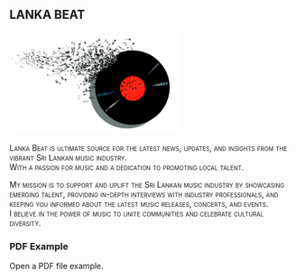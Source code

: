 <h2 style="font-variant:small-caps;">LANKA BEAT</h2>
<img src='music-1428660_1920.jpg'width="300px">
<p style="font-variant:small-caps;">Lanka Beat is ultimate source for the latest news, updates, and insights from the vibrant Sri Lankan music industry.<br> With a passion for music and a dedication to promoting local talent.</p>
<p style="font-variant:small-caps;">My mission is to support and uplift the Sri Lankan music industry by showcasing emerging talent, providing in-depth interviews with industry professionals, and keeping you informed about the latest music releases, concerts, and events.<br>I believe in the power of music to unite communities and celebrate cultural diversity.</p>
<h3>PDF Example</h3>
<p>Open a PDF file <a Sri Lankan Music Industry News & Updates.pdf">example</a>.</p>
